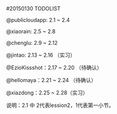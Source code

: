 #20150130 TODOLIST

@publicloudapp: 2.1 ~ 2.4

@xiaorain: 2.5 ~ 2.8

@chenglu: 2.9 ~ 2.12

@jintao: 2.13 ~ 2.16 （实习）

@EzioKissshot：2.17 ~ 2.20 （待确认）

@hellomaya：2.21 ~ 2.24 （待确认）

@xiazdong：2.25 ~ 2.28（实习）

说明：2.1 中 2代表lession2，1代表第一小节。
